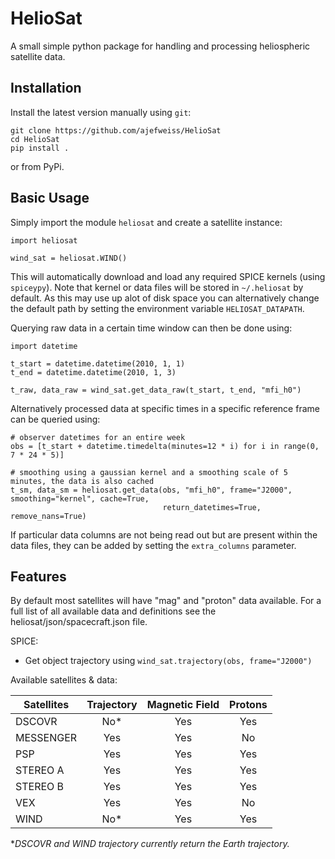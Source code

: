 HelioSat
========

A small simple python package for handling and processing heliospheric satellite data.

Installation
------------

Install the latest version manually using `git`:

    git clone https://github.com/ajefweiss/HelioSat
    cd HelioSat
    pip install .

or from PyPi.

Basic Usage
-----------

Simply import the module `heliosat` and create a satellite instance:

    import heliosat

    wind_sat = heliosat.WIND()

This will automatically download and load any required SPICE kernels (using `spiceypy`). Note that
kernel or data files will be stored in `~/.heliosat` by default. As this may use up alot of disk
space you can alternatively change the default path by setting the environment variable `HELIOSAT_DATAPATH`.

Querying raw data in a certain time window can then be done using:

    import datetime

    t_start = datetime.datetime(2010, 1, 1)
    t_end = datetime.datetime(2010, 1, 3)

    t_raw, data_raw = wind_sat.get_data_raw(t_start, t_end, "mfi_h0")

Alternatively processed data at specific times in a specific reference frame can be queried using:

    # observer datetimes for an entire week
    obs = [t_start + datetime.timedelta(minutes=12 * i) for i in range(0, 7 * 24 * 5)]

    # smoothing using a gaussian kernel and a smoothing scale of 5 minutes, the data is also cached
    t_sm, data_sm = heliosat.get_data(obs, "mfi_h0", frame="J2000", smoothing="kernel", cache=True,
                                      return_datetimes=True, remove_nans=True)

If particular data columns are not being read out but are present within the data files, they can be added by setting the `extra_columns` parameter.

Features
--------

By default most satellites will have "mag" and "proton" data available. For a full list of all available data and definitions see the heliosat/json/spacecraft.json file.

SPICE:

 - Get object trajectory using `wind_sat.trajectory(obs, frame="J2000")`

Available satellites & data:

| Satellites | Trajectory | Magnetic Field | Protons |
| ---------- |:----------:|:--------------:|:-------:|
| DSCOVR     | No*        | Yes            | Yes     |
| MESSENGER  | Yes        | Yes            | No      |
| PSP        | Yes        | Yes            | Yes     |
| STEREO A   | Yes        | Yes            | Yes     |
| STEREO B   | Yes        | Yes            | Yes     |
| VEX        | Yes        | Yes            | No      |
| WIND       | No*        | Yes            | Yes     |

**DSCOVR and WIND trajectory currently return the Earth trajectory.*